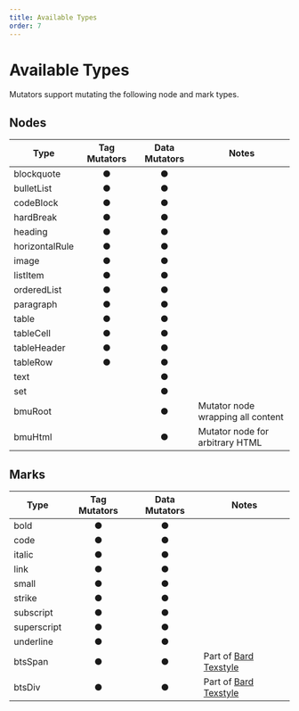 ```yaml
---
title: Available Types
order: 7
---
```


# Available Types

Mutators support mutating the following node and mark types.

## Nodes

| Type                  | Tag Mutators | Data Mutators | Notes |
| --------------------- | :----------: | :-----------: | ----- |
| blockquote            | ●            | ●             |       |
| bulletList            | ●            | ●             |       |
| codeBlock             | ●            | ●             |       |
| hardBreak             | ●            | ●             |       |
| heading               | ●            | ●             |       |
| horizontalRule        | ●            | ●             |       |
| image                 | ●            | ●             |       |
| listItem              | ●            | ●             |       |
| orderedList           | ●            | ●             |       |
| paragraph             | ●            | ●             |       |
| table                 | ●            | ●             |       |
| tableCell             | ●            | ●             |       |
| tableHeader           | ●            | ●             |       |
| tableRow              | ●            | ●             |       |
| text                  |              | ●             |       |
| set                   |              | ●             |       |
| bmuRoot               |              | ●             | Mutator node wrapping all content |
| bmuHtml               |              | ●             | Mutator node for arbitrary HTML |

## Marks

| Type                  | Tag Mutators | Data Mutators | Notes |
| --------------------- | :----------: | :-----------: | ----- |
| bold                  | ●            | ●             |       |
| code                  | ●            | ●             |       |
| italic                | ●            | ●             |       |
| link                  | ●            | ●             |       |
| small                 | ●            | ●             |       |
| strike                | ●            | ●             |       |
| subscript             | ●            | ●             |       |
| superscript           | ●            | ●             |       |
| underline             | ●            | ●             |       |
| btsSpan               | ●            | ●             | Part of [Bard Texstyle](https://github.com/jacksleight/statamic-bard-texstyle) |
| btsDiv                | ●            | ●             | Part of [Bard Texstyle](https://github.com/jacksleight/statamic-bard-texstyle) |